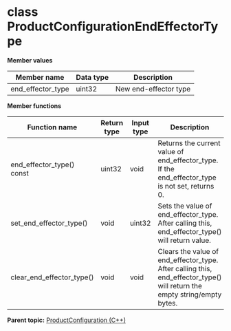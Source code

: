 # class ProductConfigurationEndEffectorType

 **Member values** 

|Member name|Data type|Description|
|-----------|---------|-----------|
|end\_effector\_type|uint32|New end-effector type|

 **Member functions** 

|Function name|Return type|Input type|Description|
|-------------|-----------|----------|-----------|
|end\_effector\_type\(\) const|uint32|void|Returns the current value of end\_effector\_type. If the end\_effector\_type is not set, returns 0.|
|set\_end\_effector\_type\(\)|void|uint32|Sets the value of end\_effector\_type. After calling this, end\_effector\_type\(\) will return value.|
|clear\_end\_effector\_type\(\)|void|void|Clears the value of end\_effector\_type. After calling this, end\_effector\_type\(\) will return the empty string/empty bytes.|

**Parent topic:** [ProductConfiguration \(C++\)](../../summary_pages/ProductConfiguration.md)

